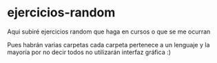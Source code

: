 # ejercicios-random
Aqui subiré ejercicios random que haga en cursos o que se me ocurran

Pues habrán varias carpetas cada carpeta pertenece a un lenguaje y la mayoría por no decir todos
no utilizarán interfaz gráfica :)
